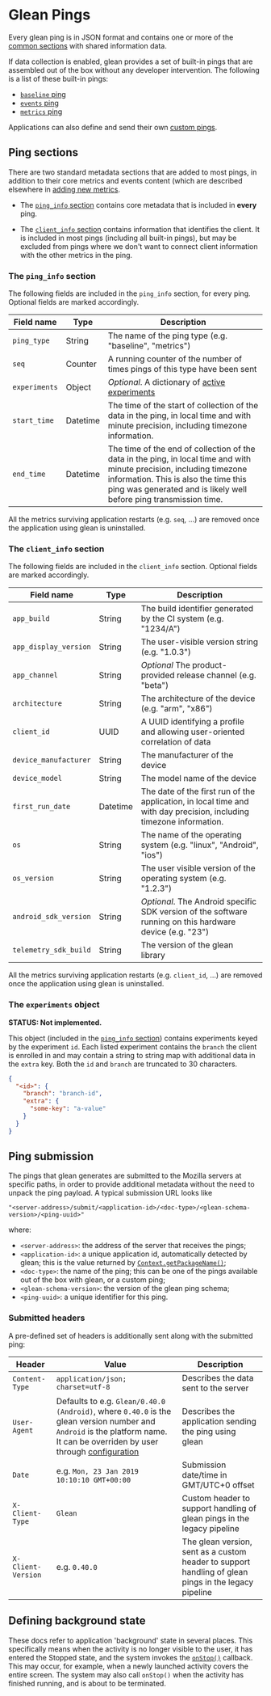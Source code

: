 # Glean Pings

Every glean ping is in JSON format and contains one or more of the [common sections](#ping-sections) with shared information data.

If data collection is enabled, glean provides a set of built-in pings that are assembled out of the box without any developer intervention.  The following is a list of these built-in pings:

- [`baseline` ping](baseline.md)
- [`events` ping](events.md)
- [`metrics` ping](metrics.md)

Applications can also define and send their own [custom pings](custom.md).

## Ping sections

There are two standard metadata sections that are added to most pings, in addition to their core metrics and events content (which are described elsewhere in [adding new metrics](../adding-new-metrics.md).

- The [`ping_info` section](#The-ping_info-section) contains core metadata that is included in **every** ping.
  
- The [`client_info` section](#The-client_info-section) contains information that identifies the client. 
  It is included in most pings (including all built-in pings), but may be excluded from pings where we don't want to connect client information with the other metrics in the ping.

### The `ping_info` section
The following fields are included in the `ping_info` section, for every ping. 
Optional fields are marked accordingly.

| Field name | Type | Description |
|---|---|---|
| `ping_type` | String | The name of the ping type (e.g. "baseline", "metrics") |
| `seq` | Counter | A running counter of the number of times pings of this type have been sent |
| `experiments` | Object | *Optional*. A dictionary of [active experiments](#the-experiments-object) |
| `start_time` | Datetime | The time of the start of collection of the data in the ping, in local time and with minute precision, including timezone information. |
| `end_time` | Datetime | The time of the end of collection of the data in the ping, in local time and with minute precision, including timezone information. This is also the time this ping was generated and is likely well before ping transmission time. |

All the metrics surviving application restarts (e.g. `seq`, ...) are removed once the application using glean is uninstalled.

### The `client_info` section
The following fields are included in the `client_info` section.
Optional fields are marked accordingly.

| Field name | Type | Description |
|---|---|---|
| `app_build` | String | The build identifier generated by the CI system (e.g. "1234/A") |
| `app_display_version` | String | The user-visible version string (e.g. "1.0.3") |
| `app_channel` | String | *Optional* The product-provided release channel (e.g. "beta") |
| `architecture` | String | The architecture of the device (e.g. "arm", "x86") |
| `client_id` | UUID |  A UUID identifying a profile and allowing user-oriented correlation of data |
| `device_manufacturer` | String | The manufacturer of the device |
| `device_model` | String | The model name of the device |
| `first_run_date` | Datetime | The date of the first run of the application, in local time and with day precision, including timezone information. |
| `os` | String | The name of the operating system (e.g. "linux", "Android", "ios") |
| `os_version` | String | The user visible version of the operating system (e.g. "1.2.3") |
| `android_sdk_version` | String | *Optional*. The Android specific SDK version of the software running on this hardware device (e.g. "23") |
| `telemetry_sdk_build` | String | The version of the glean library |

All the metrics surviving application restarts (e.g. `client_id`, ...) are removed once the application using glean is uninstalled.

### The `experiments` object

**STATUS: Not implemented.**

This object (included in the [`ping_info` section](#The-ping_info-section)) contains experiments keyed by the experiment `id`. Each listed experiment contains the `branch` the client is enrolled in and may contain a string to string map with additional data in the `extra` key. Both the `id` and `branch` are truncated to 30 characters.

```json
{
  "<id>": {
    "branch": "branch-id",
    "extra": {
      "some-key": "a-value"
    }
  }
}
```

## Ping submission

The pings that glean generates are submitted to the Mozilla servers at specific paths, in order to provide additional metadata without the need to unpack the ping payload. 
A typical submission URL looks like

  `"<server-address>/submit/<application-id>/<doc-type>/<glean-schema-version>/<ping-uuid>"`

where:

- `<server-address>`: the address of the server that receives the pings;
- `<application-id>`: a unique application id, automatically detected by glean; this is the value returned by [`Context.getPackageName()`](http://developer.android.com/reference/android/content/Context.html#getPackageName());
- `<doc-type>`: the name of the ping; this can be one of the pings available out of the box with glean, or a custom ping;
- `<glean-schema-version>`: the version of the glean ping schema;
- `<ping-uuid>`: a unique identifier for this ping.

### Submitted headers
A pre-defined set of headers is additionally sent along with the submitted ping:

| Header | Value | Description |
|--------|-------|-------------|
| `Content-Type` | `application/json; charset=utf-8` | Describes the data sent to the server |
| `User-Agent` | Defaults to e.g. `Glean/0.40.0 (Android)`, where `0.40.0` is the glean version number and `Android` is the platform name. It can be overriden by user through [configuration](https://github.com/mozilla-mobile/android-components/blob/8441728f156847a58dcb25d29254512a1801b266/components/service/glean/src/main/java/mozilla/components/service/glean/config/Configuration.kt#L23) | Describes the application sending the ping using glean |
| `Date` | e.g. `Mon, 23 Jan 2019 10:10:10 GMT+00:00` | Submission date/time in GMT/UTC+0 offset |
| `X-Client-Type` | `Glean` | Custom header to support handling of glean pings in the legacy pipeline |
| `X-Client-Version` | e.g. `0.40.0` | The glean version, sent as a custom header to support handling of glean pings in the legacy pipeline |

## Defining background state

These docs refer to application 'background' state in several places. 
This specifically means when the activity is no longer visible to the user, it has entered the Stopped state, and the system invokes the [`onStop()`](https://developer.android.com/reference/android/app/Activity.html#onStop()) callback.
This may occur, for example, when a newly launched activity covers the entire screen. 
The system may also call `onStop()` when the activity has finished running, and is about to be terminated.


